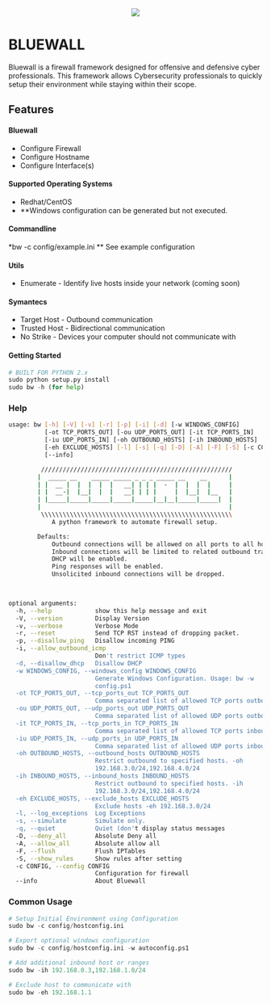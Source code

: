 <center><img src="http://www.iconsdb.com/icons/preview/caribbean-blue/firewall-xxl.png"> </center>

BLUEWALL
======

Bluewall is a firewall framework designed for offensive and defensive cyber professionals.
This framework allows Cybersecurity professionals to quickly setup their environment while 
staying within their scope.

Features
--------
#### Bluewall
*   Configure Firewall
*   Configure Hostname
*   Configure Interface(s)

#### Supported Operating Systems
*   Redhat/CentOS
*	**Windows configuration can be generated but not executed.


#### Commandline
*bw -c config/example.ini
**	See example configuration

#### Utils
*	Enumerate - Identify live hosts inside your network (coming soon)

#### Symantecs
* Target Host - Outbound communication
* Trusted Host - Bidirectional communication
* No Strike - Devices your computer should not communicate with

#### Getting Started
```python
# BUILT FOR PYTHON 2.x
sudo python setup.py install
sudo bw -h (for help)
```

### Help
```bash
usage: bw [-h] [-V] [-v] [-r] [-p] [-i] [-d] [-w WINDOWS_CONFIG]
          [-ot TCP_PORTS_OUT] [-ou UDP_PORTS_OUT] [-it TCP_PORTS_IN]
          [-iu UDP_PORTS_IN] [-oh OUTBOUND_HOSTS] [-ih INBOUND_HOSTS]
          [-eh EXCLUDE_HOSTS] [-l] [-s] [-q] [-D] [-A] [-F] [-S] [-c CONFIG]
          [--info]

         /////////////////////////////////////////////////////
        |  _____ __    _____ _____ _ _ _ _____ __    __      |
        | |  __ |  |  |  |  |   __| | | |  -  |  |  |  |     |
        | |  __-|  |__|  |  |   __| | | |     |  |__|  |__   |
        | |_____|_____|_____|_____|_____|__|__|_____|_____|  |
        |                                                    |
         \\\\\\\\\\\\\\\\\\\\\\\\\\\\\\\\\\\\\\\\\\\\\\\\\\\\\
            A python framework to automate firewall setup.

        Defaults:
            Outbound connections will be allowed on all ports to all hosts.
            Inbound connections will be limited to related outbound traffic.
            DHCP will be enabled.
            Ping responses will be enabled.
            Unsolicited inbound connections will be dropped.

        

optional arguments:
  -h, --help            show this help message and exit
  -V, --version         Display Version
  -v, --verbose         Verbose Mode
  -r, --reset           Send TCP RST instead of dropping packet.
  -p, --disallow_ping   Disallow incoming PING
  -i, --allow_outbound_icmp
                        Don't restrict ICMP types
  -d, --disallow_dhcp   Disallow DHCP
  -w WINDOWS_CONFIG, --windows_config WINDOWS_CONFIG
                        Generate Windows Configuration. Usage: bw -w
                        config.ps1
  -ot TCP_PORTS_OUT, --tcp_ports_out TCP_PORTS_OUT
                        Comma separated list of allowed TCP ports outbound
  -ou UDP_PORTS_OUT, --udp_ports_out UDP_PORTS_OUT
                        Comma separated list of allowed UDP ports outbound
  -it TCP_PORTS_IN, --tcp_ports_in TCP_PORTS_IN
                        Comma separated list of allowed TCP ports inbound
  -iu UDP_PORTS_IN, --udp_ports_in UDP_PORTS_IN
                        Comma separated list of allowed UDP ports inbound
  -oh OUTBOUND_HOSTS, --outbound_hosts OUTBOUND_HOSTS
                        Restrict outbound to specified hosts. -oh
                        192.168.3.0/24,192.168.4.0/24
  -ih INBOUND_HOSTS, --inbound_hosts INBOUND_HOSTS
                        Restrict outbound to specified hosts. -ih
                        192.168.3.0/24,192.168.4.0/24
  -eh EXCLUDE_HOSTS, --exclude_hosts EXCLUDE_HOSTS
                        Exclude hosts -eh 192.168.3.0/24
  -l, --log_exceptions  Log Exceptions
  -s, --simulate        Simulate only.
  -q, --quiet           Quiet (don't display status messages
  -D, --deny_all        Absolute Deny all
  -A, --allow_all       Absolute allow all
  -F, --flush           Flush IPTables
  -S, --show_rules      Show rules after setting
  -c CONFIG, --config CONFIG
                        Configuration for firewall
  --info                About Bluewall
```


### Common Usage
```python
# Setup Initial Environment using Configuration
sudo bw -c config/hostconfig.ini

# Export optional windows configuration
sudo bw -c config/hostconfig.ini -w autoconfig.ps1

# Add additional inbound host or ranges
sudo bw -ih 192.168.0.3,192.168.1.0/24

# Exclude host to communicate with
sudo bw -eh 192.168.1.1
```

